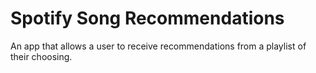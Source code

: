 # Spotify Song Recommendations

An app that allows a user to receive recommendations from a playlist of their choosing.



